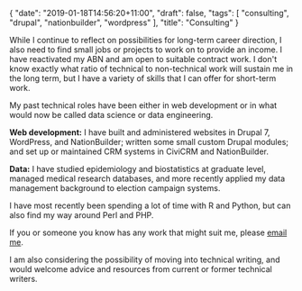 {
   "date": "2019-01-18T14:56:20+11:00",
   "draft": false,
   "tags": [
      "consulting",
      "drupal",
      "nationbuilder",
      "wordpress"
   ],
   "title": "Consulting"
}

While I continue to reflect on possibilities for long-term career direction, I also need to find small jobs or projects to work on to provide an income. I have reactivated my ABN and am open to suitable contract work. I don't know exactly what ratio of technical to non-technical work will sustain me in the long term, but I have a variety of skills that I can offer for short-term work.

My past technical roles have been either in web development or in what would now be called data science or data engineering.

**Web development:** I have built and administered websites in Drupal 7, WordPress, and NationBuilder; written some small custom Drupal modules; and set up or maintained CRM systems in CiviCRM and NationBuilder.

**Data:** I have studied epidemiology and biostatistics at graduate level, managed medical research databases, and more recently applied my data management background to election campaign systems.

I have most recently been spending a lot of time with R and Python, but can also find my way around Perl and PHP.

If you or someone you know has any work that might suit me, please [email me](mailto:info@claudinec.net).

I am also considering the possibility of moving into technical writing, and would welcome advice and resources from current or former technical writers.
